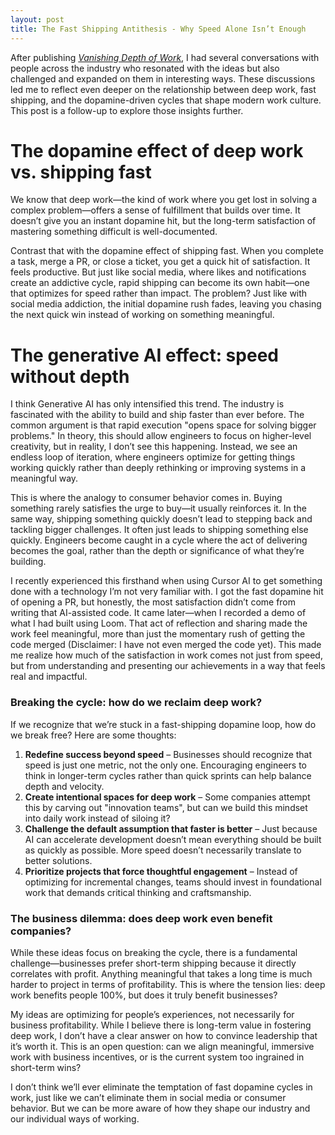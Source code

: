 ```yaml
---
layout: post
title: The Fast Shipping Antithesis - Why Speed Alone Isn’t Enough
---
```


After publishing *[Vanishing Depth of Work](https://vtorosyan.github.io/vanishing-debth-of-work/)*, I had several conversations with people across the industry who resonated with the ideas but also challenged and expanded on them in interesting ways. These discussions led me to reflect even deeper on the relationship between deep work, fast shipping, and the dopamine-driven cycles that shape modern work culture. This post is a follow-up to explore those insights further.

# The dopamine effect of deep work vs. shipping fast

We know that deep work—the kind of work where you get lost in solving a complex problem—offers a sense of fulfillment that builds over time. It doesn’t give you an instant dopamine hit, but the long-term satisfaction of mastering something difficult is well-documented. 

Contrast that with the dopamine effect of shipping fast. When you complete a task, merge a PR, or close a ticket, you get a quick hit of satisfaction. It feels productive. But just like social media, where likes and notifications create an addictive cycle, rapid shipping can become its own habit—one that optimizes for speed rather than impact. The problem? Just like with social media addiction, the initial dopamine rush fades, leaving you chasing the next quick win instead of working on something meaningful.

# The generative AI effect: speed without depth

I think Generative AI has only intensified this trend. The industry is fascinated with the ability to build and ship faster than ever before. The common argument is that rapid execution "opens space for solving bigger problems." In theory, this should allow engineers to focus on higher-level creativity, but in reality, I don’t see this happening. Instead, we see an endless loop of iteration, where engineers optimize for getting things working quickly rather than deeply rethinking or improving systems in a meaningful way.

This is where the analogy to consumer behavior comes in. Buying something rarely satisfies the urge to buy—it usually reinforces it. In the same way, shipping something quickly doesn’t lead to stepping back and tackling bigger challenges. It often just leads to shipping something else quickly. Engineers become caught in a cycle where the act of delivering becomes the goal, rather than the depth or significance of what they’re building.

I recently experienced this firsthand when using Cursor AI to get something done with a technology I’m not very familiar with. I got the fast dopamine hit of opening a PR, but honestly, the most satisfaction didn’t come from writing that AI-assisted code. It came later—when I recorded a demo of what I had built using Loom. That act of reflection and sharing made the work feel meaningful, more than just the momentary rush of getting the code merged (Disclaimer: I have not even merged the code yet). This made me realize how much of the satisfaction in work comes not just from speed, but from understanding and presenting our achievements in a way that feels real and impactful.

### Breaking the cycle: how do we reclaim deep work?

If we recognize that we’re stuck in a fast-shipping dopamine loop, how do we break free? Here are some thoughts:

1. **Redefine success beyond speed** – Businesses should recognize that speed is just one metric, not the only one. Encouraging engineers to think in longer-term cycles rather than quick sprints can help balance depth and velocity.
2. **Create intentional spaces for deep work** – Some companies attempt this by carving out "innovation teams", but can we build this mindset into daily work instead of siloing it?
3. **Challenge the default assumption that faster is better** – Just because AI can accelerate development doesn’t mean everything should be built as quickly as possible. More speed doesn’t necessarily translate to better solutions.
4. **Prioritize projects that force thoughtful engagement** – Instead of optimizing for incremental changes, teams should invest in foundational work that demands critical thinking and craftsmanship.

### The business dilemma: does deep work even benefit companies?

While these ideas focus on breaking the cycle, there is a fundamental challenge—businesses prefer short-term shipping because it directly correlates with profit. Anything meaningful that takes a long time is much harder to project in terms of profitability. This is where the tension lies: deep work benefits people 100%, but does it truly benefit businesses? 

My ideas are optimizing for people’s experiences, not necessarily for business profitability. While I believe there is long-term value in fostering deep work, I don’t have a clear answer on how to convince leadership that it’s worth it. This is an open question: can we align meaningful, immersive work with business incentives, or is the current system too ingrained in short-term wins?

I don’t think we’ll ever eliminate the temptation of fast dopamine cycles in work, just like we can’t eliminate them in social media or consumer behavior. But we can be more aware of how they shape our industry and our individual ways of working.
